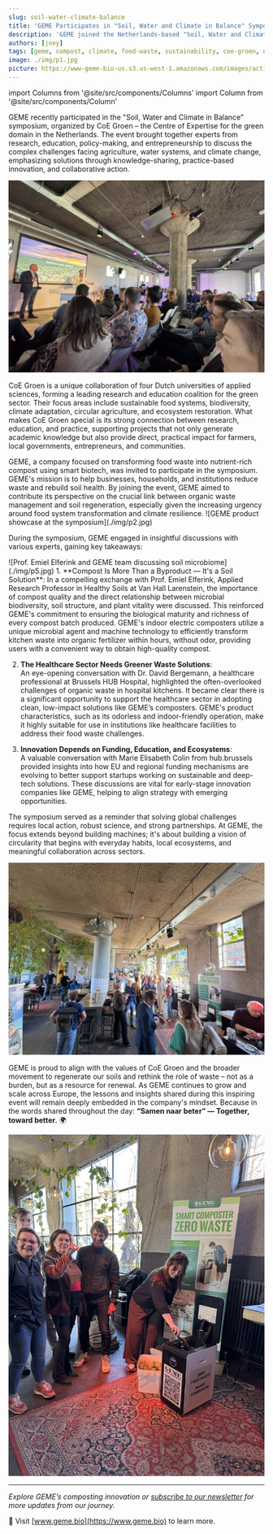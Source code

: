 ```yaml
---
slug: soil-water-climate-balance
title: 'GEME Participates in "Soil, Water and Climate in Balance" Symposium, Highlighting Sustainable Food Waste Management and Soil Regeneration'
description: 'GEME joined the Netherlands-based "Soil, Water and Climate in Balance" symposium to share composting innovations, discuss circular food systems, and promote sustainable waste solutions.'
authors: [joey]
tags: [geme, compost, climate, food-waste, sustainability, coe-groen, news]
image: ./img/p1.jpg
picture: https://www-geme-bio-us.s3.us-west-1.amazonaws.com/images/activities/swc-balance/p3.jpg
---
```


import Columns from '@site/src/components/Columns'
import Column from '@site/src/components/Column'

GEME recently participated in the "Soil, Water and Climate in Balance" symposium, organized by CoE Groen – the Centre of Expertise for the green domain in the Netherlands. The event brought together experts from research, education, policy-making, and entrepreneurship to discuss the complex challenges facing agriculture, water systems, and climate change, emphasizing solutions through knowledge-sharing, practice-based innovation, and collaborative action.

<!-- truncate -->

![GEME at CoE Groen Symposium - Lecture session](./img/p4.jpg)

CoE Groen is a unique collaboration of four Dutch universities of applied sciences, forming a leading research and education coalition for the green sector. Their focus areas include sustainable food systems, biodiversity, climate adaptation, circular agriculture, and ecosystem restoration. What makes CoE Groen special is its strong connection between research, education, and practice, supporting projects that not only generate academic knowledge but also provide direct, practical impact for farmers, local governments, entrepreneurs, and communities.

<Columns>
    <Column>
        GEME, a company focused on transforming food waste into nutrient-rich compost using smart biotech, was invited to participate in the symposium. GEME's mission is to help businesses, households, and institutions reduce waste and rebuild soil health. By joining the event, GEME aimed to contribute its perspective on the crucial link between organic waste management and soil regeneration, especially given the increasing urgency around food system transformation and climate resilience.
    </Column>
    <Column>
       ![GEME product showcase at the symposium](./img/p2.jpg)
    </Column>
</Columns>

During the symposium, GEME engaged in insightful discussions with various experts, gaining key takeaways:

<Columns>
    <Column>
       ![Prof. Emiel Elferink and GEME team discussing soil microbiome](./img/p5.jpg)
    </Column>
    <Column>
       1. **Compost Is More Than a Byproduct — It's a Soil Solution**:  
        In a compelling exchange with Prof. Emiel Elferink, Applied Research Professor in Healthy Soils at Van Hall Larenstein, the importance of compost quality and the direct relationship between microbial biodiversity, soil structure, and plant vitality were discussed. This reinforced GEME's commitment to ensuring the biological maturity and richness of every compost batch produced. GEME's indoor electric composters utilize a unique microbial agent and machine technology to efficiently transform kitchen waste into organic fertilizer within hours, without odor, providing users with a convenient way to obtain high-quality compost.
    </Column>
</Columns>

2. **The Healthcare Sector Needs Greener Waste Solutions**:  
   An eye-opening conversation with Dr. David Bergemann, a healthcare professional at Brussels HUB Hospital, highlighted the often-overlooked challenges of organic waste in hospital kitchens. It became clear there is a significant opportunity to support the healthcare sector in adopting clean, low-impact solutions like GEME’s composters. GEME's product characteristics, such as its odorless and indoor-friendly operation, make it highly suitable for use in institutions like healthcare facilities to address their food waste challenges.

3. **Innovation Depends on Funding, Education, and Ecosystems**:  
   A valuable conversation with Marie Elisabeth Colin from hub.brussels provided insights into how EU and regional funding mechanisms are evolving to better support startups working on sustainable and deep-tech solutions. These discussions are vital for early-stage innovation companies like GEME, helping to align strategy with emerging opportunities.

The symposium served as a reminder that solving global challenges requires local action, robust science, and strong partnerships. At GEME, the focus extends beyond building machines; it's about building a vision of circularity that begins with everyday habits, local ecosystems, and meaningful collaboration across sectors.

![Networking and exhibition area filled with green innovations](./img/p3.jpg)

GEME is proud to align with the values of CoE Groen and the broader movement to regenerate our soils and rethink the role of waste – not as a burden, but as a resource for renewal. As GEME continues to grow and scale across Europe, the lessons and insights shared during this inspiring event will remain deeply embedded in the company's mindset. Because in the words shared throughout the day: **“Samen naar beter” — Together, toward better.** 🌍

![GEME team photo with the Smart Composter at the booth](./img/p1.jpg)

---

_Explore GEME’s composting innovation or [subscribe to our newsletter](https://www.geme.bio/signup) for more updates from our journey._

🌿 Visit [www.geme.bio](https://www.geme.bio) to learn more.
